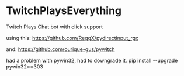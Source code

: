 # TwitchPlaysEverything
Twitch Plays Chat bot with click support

using this: https://github.com/ReggX/pydirectinput_rgx

and: https://github.com/ourique-gus/pywitch

had a problem with pywin32, had to downgrade it. pip install --upgrade pywin32==303
